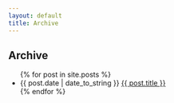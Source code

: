 ```yaml
---
layout: default
title: Archive
---
```


<h2>Archive</h2>

<ul>
{% for post in site.posts %}
<li><span>{{ post.date | date_to_string }}</span>  <a href="{{ post.url }}">{{ post.title }}</a></li>
{% endfor %}
</ul>

